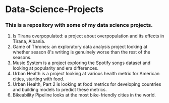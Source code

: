 # Data-Science-Projects
### This is a repository with some of my data science projects.

1. Is Tirana overpopulated: a project about overpopulation and its effects in Tirana, Albania.
2. Game of Thrones: an exploratory data analysis project looking at whether season 8's writing is genuinely worse than the rest of the seasons.
3. Music System is a project exploring the Spotify songs dataset and looking at popularity and era differences.
4. Urban Health is a project looking at various health metric for American cities, starting with food.
5. Urban Health, Part 2 is looking at food metrics for developing countries and building models to predict these metrics.
6. Bikeability Pipeline looks at the most bike-friendly cities in the world.
